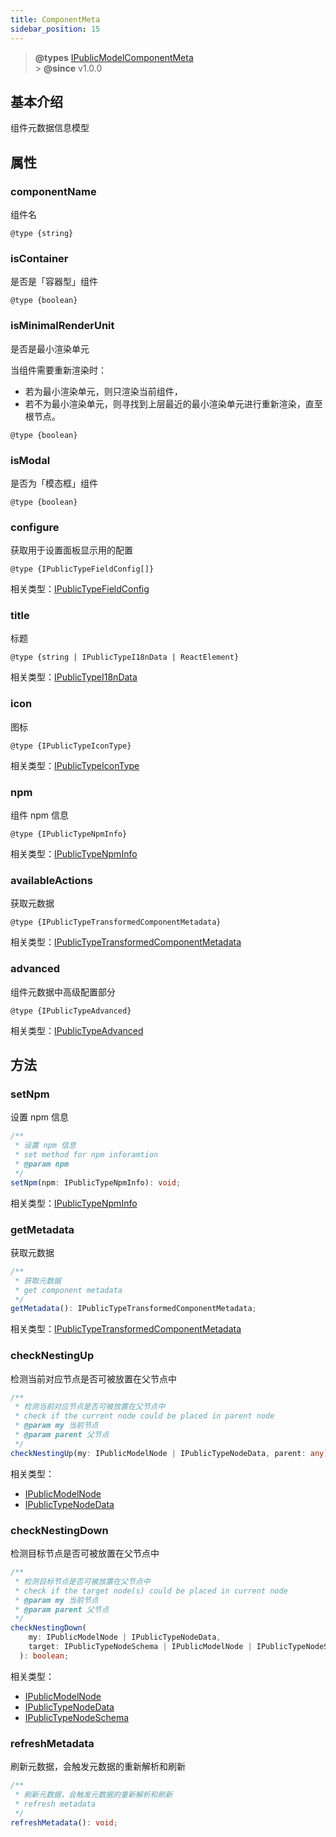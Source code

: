 ```yaml
---
title: ComponentMeta
sidebar_position: 15
---
```


> **@types** [IPublicModelComponentMeta](https://github.com/fe-lce/lowcode-engine/blob/main/packages/types/src/shell/model/component-meta.ts)<br/> > **@since** v1.0.0

## 基本介绍

组件元数据信息模型

## 属性

### componentName

组件名

`@type {string}`

### isContainer

是否是「容器型」组件

`@type {boolean}`

### isMinimalRenderUnit

是否是最小渲染单元

当组件需要重新渲染时：

- 若为最小渲染单元，则只渲染当前组件，
- 若不为最小渲染单元，则寻找到上层最近的最小渲染单元进行重新渲染，直至根节点。

`@type {boolean}`

### isModal

是否为「模态框」组件

`@type {boolean}`

### configure

获取用于设置面板显示用的配置

`@type {IPublicTypeFieldConfig[]}`

相关类型：[IPublicTypeFieldConfig](https://github.com/fe-lce/lowcode-engine/blob/main/packages/types/src/shell/type/field-config.ts)

### title

标题

`@type {string | IPublicTypeI18nData | ReactElement}`

相关类型：[IPublicTypeI18nData](https://github.com/fe-lce/lowcode-engine/blob/main/packages/types/src/shell/type/i18n-data.ts)

### icon

图标

`@type {IPublicTypeIconType}`

相关类型：[IPublicTypeIconType](https://github.com/fe-lce/lowcode-engine/blob/main/packages/types/src/shell/type/icon-type.ts)

### npm

组件 npm 信息

`@type {IPublicTypeNpmInfo}`

相关类型：[IPublicTypeNpmInfo](https://github.com/fe-lce/lowcode-engine/blob/main/packages/types/src/shell/type/npm-info.ts)

### availableActions

获取元数据

`@type {IPublicTypeTransformedComponentMetadata}`

相关类型：[IPublicTypeTransformedComponentMetadata](https://github.com/fe-lce/lowcode-engine/blob/main/packages/types/src/shell/type/transformed-component-metadata.ts)

### advanced

组件元数据中高级配置部分

`@type {IPublicTypeAdvanced}`

相关类型：[IPublicTypeAdvanced](https://github.com/fe-lce/lowcode-engine/blob/main/packages/types/src/shell/type/advanced.ts)

## 方法

### setNpm

设置 npm 信息

```typescript
/**
 * 设置 npm 信息
 * set method for npm inforamtion
 * @param npm
 */
setNpm(npm: IPublicTypeNpmInfo): void;
```

相关类型：[IPublicTypeNpmInfo](https://github.com/fe-lce/lowcode-engine/blob/main/packages/types/src/shell/type/npm-info.ts)

### getMetadata

获取元数据

```typescript
/**
 * 获取元数据
 * get component metadata
 */
getMetadata(): IPublicTypeTransformedComponentMetadata;
```

相关类型：[IPublicTypeTransformedComponentMetadata](https://github.com/fe-lce/lowcode-engine/blob/main/packages/types/src/shell/type/transformed-component-metadata.ts)

### checkNestingUp

检测当前对应节点是否可被放置在父节点中

```typescript
/**
 * 检测当前对应节点是否可被放置在父节点中
 * check if the current node could be placed in parent node
 * @param my 当前节点
 * @param parent 父节点
 */
checkNestingUp(my: IPublicModelNode | IPublicTypeNodeData, parent: any): boolean;
```

相关类型：

- [IPublicModelNode](https://github.com/fe-lce/lowcode-engine/blob/main/packages/types/src/shell/model/node.ts)
- [IPublicTypeNodeData](https://github.com/fe-lce/lowcode-engine/blob/main/packages/types/src/shell/type/node-data.ts)

### checkNestingDown

检测目标节点是否可被放置在父节点中

```typescript
/**
 * 检测目标节点是否可被放置在父节点中
 * check if the target node(s) could be placed in current node
 * @param my 当前节点
 * @param parent 父节点
 */
checkNestingDown(
    my: IPublicModelNode | IPublicTypeNodeData,
    target: IPublicTypeNodeSchema | IPublicModelNode | IPublicTypeNodeSchema[],
  ): boolean;
```

相关类型：

- [IPublicModelNode](https://github.com/fe-lce/lowcode-engine/blob/main/packages/types/src/shell/model/node.ts)
- [IPublicTypeNodeData](https://github.com/fe-lce/lowcode-engine/blob/main/packages/types/src/shell/type/node-data.ts)
- [IPublicTypeNodeSchema](https://github.com/fe-lce/lowcode-engine/blob/main/packages/types/src/shell/type/node-schema.ts)

### refreshMetadata

刷新元数据，会触发元数据的重新解析和刷新

```typescript
/**
 * 刷新元数据，会触发元数据的重新解析和刷新
 * refresh metadata
 */
refreshMetadata(): void;
```
